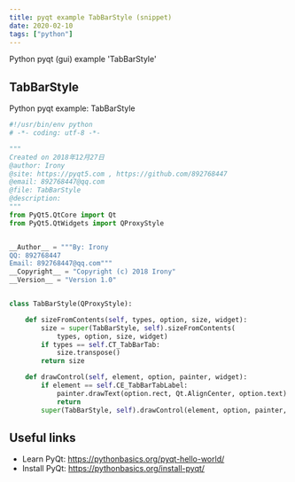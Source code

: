```yaml
---
title: pyqt example TabBarStyle (snippet)
date: 2020-02-10
tags: ["python"]
---
```

Python pyqt (gui) example 'TabBarStyle'


## TabBarStyle

Python pyqt example: TabBarStyle

```python
#!/usr/bin/env python
# -*- coding: utf-8 -*-

"""
Created on 2018年12月27日
@author: Irony
@site: https://pyqt5.com , https://github.com/892768447
@email: 892768447@qq.com
@file: TabBarStyle
@description: 
"""
from PyQt5.QtCore import Qt
from PyQt5.QtWidgets import QProxyStyle


__Author__ = """By: Irony
QQ: 892768447
Email: 892768447@qq.com"""
__Copyright__ = "Copyright (c) 2018 Irony"
__Version__ = "Version 1.0"


class TabBarStyle(QProxyStyle):

    def sizeFromContents(self, types, option, size, widget):
        size = super(TabBarStyle, self).sizeFromContents(
            types, option, size, widget)
        if types == self.CT_TabBarTab:
            size.transpose()
        return size

    def drawControl(self, element, option, painter, widget):
        if element == self.CE_TabBarTabLabel:
            painter.drawText(option.rect, Qt.AlignCenter, option.text)
            return
        super(TabBarStyle, self).drawControl(element, option, painter, widget)


```

## Useful links

- Learn PyQt: https://pythonbasics.org/pyqt-hello-world/
- Install PyQt: https://pythonbasics.org/install-pyqt/
